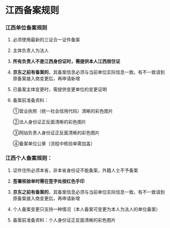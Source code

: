 # 江西备案规则

### 江西单位备案规则

1. 必须使用最新的三证合一证件备案

2. 主体负责人为法人

3. **所有负责人不是江西身份证时，需提供本人江西居住证**

4. **京东之前有备案的**，其备案信息必须与当前单位实际信息一致。有不一致请到原备案接入商变更后，再申请新增

5. 已备案主体变更时，需提供变更单位的变更证明

6. 备案前准备资料：

   ①营业执照（统一社会信用代码）清晰的彩色图片

   ②法人身份证正反面清晰的彩色图片

   ③网站负责人身份证正反面清晰的彩色图片

   ④备案单位公章（流程中核验单需加盖）

### 江西个人备案规则：

1. 证件住所必须本省，非本省身份证不能备案，外籍人士不予备案

2. **签署核验单时需在签字处按红色手印**

3. **京东之前有备案的**，其备案信息必须与当前单位实际信息一致。有不一致请到原备案接入商变更后，再申请新增

4. 个人备案变更只支持一种情况（本人备案可变更为本人为法人的单位备案）

5. 备案前准备资料：个人身份证正反面清晰的彩色图片
